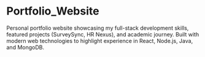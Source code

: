 # Portfolio_Website
 Personal portfolio website showcasing my full-stack development skills, featured projects (SurveySync, HR Nexus), and academic journey. Built with modern web technologies to highlight experience in React, Node.js, Java, and MongoDB.
